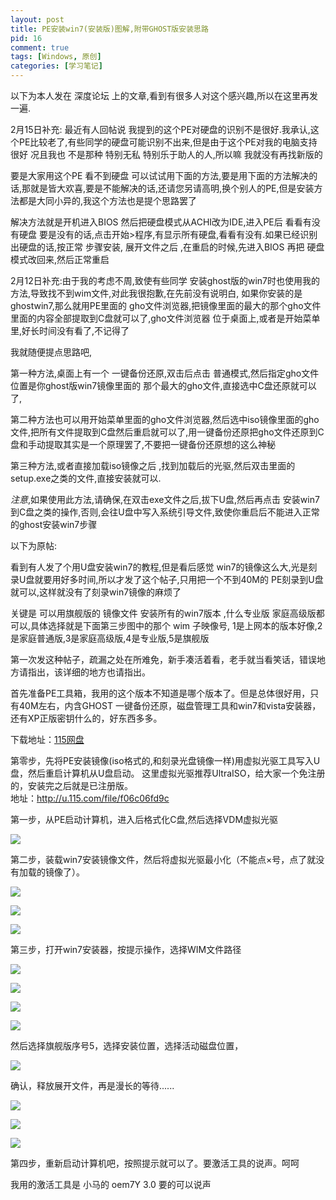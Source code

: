 ```yaml
--- 
layout: post
title: PE安装win7(安装版)图解,附带GHOST版安装思路
pid: 16
comment: true
tags: [Windows, 原创]
categories: [学习笔记]
---
```

以下为本人发在 深度论坛 上的文章,看到有很多人对这个感兴趣,所以在这里再发一遍.

2月15日补充: 最近有人回帖说 我提到的这个PE对硬盘的识别不是很好.我承认,这个PE比较老了,有些同学的硬盘可能识别不出来,但是由于这个PE对我的电脑支持很好 况且我也 不是那种 特别无私 特别乐于助人的人,所以嘛 我就没有再找新版的 

要是大家用这个PE 看不到硬盘 可以试试用下面的方法,要是用下面的方法解决的话,那就是皆大欢喜,要是不能解决的话,还请您另请高明,换个别人的PE,但是安装方法都是大同小异的,我这个方法也是提个思路罢了

解决方法就是开机进入BIOS 然后把硬盘模式从ACHI改为IDE,进入PE后 看看有没有硬盘 要是没有的话,点击开始&gt;程序,有显示所有硬盘,看看有没有.如果已经识别出硬盘的话,按正常 步骤安装, 展开文件之后 ,在重启的时候,先进入BIOS 再把 硬盘模式改回来,然后正常重启

2月12日补充:由于我的考虑不周,致使有些同学 安装ghost版的win7时也使用我的方法,导致找不到wim文件,对此我很抱歉,在先前没有说明白,
如果你安装的是ghostwin7,那么就用PE里面的 gho文件浏览器,把镜像里面的最大的那个gho文件里面的内容全部提取到C盘就可以了,gho文件浏览器 位于桌面上,或者是开始菜单里,好长时间没有看了,不记得了

我就随便提点思路吧,

第一种方法,桌面上有一个 一键备份还原,双击后点击 普通模式,然后指定gho文件位置是你ghost版win7镜像里面的 那个最大的gho文件,直接选中C盘还原就可以了,

第二种方法也可以用开始菜单里面的gho文件浏览器,然后选中iso镜像里面的gho文件,把所有文件提取到C盘然后重启就可以了,用一键备份还原把gho文件还原到C盘和手动提取其实是一个原理罢了,不要把一键备份还原想的这么神秘

第三种方法,或者直接加载iso镜像之后 ,找到加载后的光驱,然后双击里面的setup.exe之类的文件,直接安装就可以.

*注意*,如果使用此方法,请确保,在双击exe文件之后,拔下U盘,然后再点击 安装win7到C盘之类的操作,否则,会往U盘中写入系统引导文件,致使你重启后不能进入正常的ghost安装win7步骤

以下为原帖:

看到有人发了个用U盘安装win7的教程,但是看后感觉 win7的镜像这么大,光是刻录U盘就要用好多时间,所以才发了这个帖子,只用把一个不到40M的 PE刻录到U盘就可以,这样就没有了刻录win7镜像的麻烦了

关键是 可以用旗舰版的 镜像文件 安装所有的win7版本 ,什么专业版 家庭高级版都可以,具体选择就是下面第三步图中的那个 wim 子映像号,
1是上网本的版本好像,2是家庭普通版,3是家庭高级版,4是专业版,5是旗舰版

第一次发这种帖子，疏漏之处在所难免，新手凑活着看，老手就当看笑话，错误地方请指出，该详细的地方也请指出。

首先准备PE工具箱，我用的这个版本不知道是哪个版本了。但是总体很好用，只有40M左右，内含GHOST 一键备份还原，磁盘管理工具和win7和vista安装器，还有XP正版密钥什么的，好东西多多。

下载地址：[115网盘](http://u.115.com/file/f01e5c73f0)

第零步，先将PE安装镜像(iso格式的,和刻录光盘镜像一样)用虚拟光驱工具写入U盘，然后重启计算机从U盘启动。
这里虚拟光驱推荐UltraISO，给大家一个免注册的，安装完之后就是已注册版。  
地址：<a href="http://u.115.com/file/f06c06fd9c" target="_blank">http://u.115.com/file/f06c06fd9c</a>

第一步，从PE启动计算机，进入后格式化C盘,然后选择VDM虚拟光驱

[![](http://i.imgur.com/gLdDq.jpg)](http://i.imgur.com/gLdDq.jpg)

第二步，装载win7安装镜像文件，然后将虚拟光驱最小化（不能点×号，点了就没有加载的镜像了）。

[![](http://i.imgur.com/psjE5.jpg)](http://i.imgur.com/psjE5.jpg)

[![](http://i.imgur.com/cx0Jl.jpg)](http://i.imgur.com/cx0Jl.jpg)

[![](http://i.imgur.com/UigDW.jpg)](http://i.imgur.com/UigDW.jpg)

第三步，打开win7安装器，按提示操作，选择WIM文件路径

[![](http://i.imgur.com/zUbDp.jpg)](http://i.imgur.com/zUbDp.jpg)

[![](http://i.imgur.com/dLfFU.jpg)](http://i.imgur.com/dLfFU.jpg)

[![](http://i.imgur.com/4W98B.jpg)](http://i.imgur.com/4W98B.jpg)

[![](http://i.imgur.com/j40wd.jpg)](http://i.imgur.com/j40wd.jpg)

然后选择旗舰版序号5，选择安装位置，选择活动磁盘位置，

[![](http://i.imgur.com/96fpI.jpg)](http://i.imgur.com/96fpI.jpg)

确认，释放展开文件，再是漫长的等待......

[![](http://i.imgur.com/q8cLH.jpg)](http://i.imgur.com/q8cLH.jpg)

[![](http://i.imgur.com/JW2Nh.jpg)](http://i.imgur.com/JW2Nh.jpg)

[![](http://i.imgur.com/pP7QB.jpg)](http://i.imgur.com/pP7QB.jpg)

第四步，重新启动计算机吧，按照提示就可以了。要激活工具的说声。呵呵

我用的激活工具是 小马的 oem7Y 3.0 要的可以说声